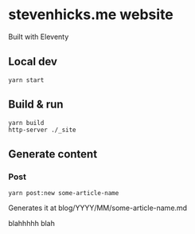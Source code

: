 # stevenhicks.me website

Built with Eleventy

## Local dev

`yarn start`

## Build & run

```
yarn build
http-server ./_site
```

## Generate content

### Post

```
yarn post:new some-article-name
```

Generates it at blog/YYYY/MM/some-article-name.md

blahhhhh blah
